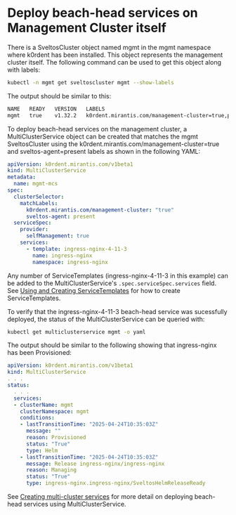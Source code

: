 # Deploy beach-head services on Management Cluster itself

There is a SveltosCluster object named mgmt in the mgmt namespace where k0rdent has been installed. This object represents the management cluster itself. The following command can be used to get this object along with labels:

```sh
kubectl -n mgmt get sveltoscluster mgmt --show-labels
```

The output should be similar to this:

```sh
NAME   READY   VERSION   LABELS
mgmt   true    v1.32.2   k0rdent.mirantis.com/management-cluster=true,projectsveltos.io/k8s-version=v1.32.2,sveltos-agent=present
```

To deploy beach-head services on the management cluster, a MultiClusterService object can be created that matches the mgmt SveltosCluster using the k0rdent.mirantis.com/management-cluster=true and sveltos-agent=present labels as shown in the following YAML:

```yaml
apiVersion: k0rdent.mirantis.com/v1beta1
kind: MultiClusterService
metadata:
  name: mgmt-mcs
spec:
  clusterSelector:
    matchLabels:
      k0rdent.mirantis.com/management-cluster: "true"
      sveltos-agent: present
  serviceSpec:
    provider:
      selfManagement: true
    services:
      - template: ingress-nginx-4-11-3
        name: ingress-nginx
        namespace: ingress-nginx
```

Any number of ServiceTemplates (ingress-nginx-4-11-3 in this example) can be added to the MultiClusterService's `.spec.serviceSpec.services` field. See [Using and Creating ServiceTemplates](./ksm-service-templates.md) for how to create ServiceTemplates.

To verify that the ingress-nginx-4-11-3 beach-head service was sucessfully deployed, the status of the MultiClusterService can be queried with:

```sh
kubectl get multiclusterservice mgmt -o yaml
```

The output should be similar to the following showing that ingress-nginx has been Provisioned:

```yaml
apiVersion: k0rdent.mirantis.com/v1beta1
kind: MultiClusterService
. . .
status:
  . . .
  services:
  - clusterName: mgmt
    clusterNamespace: mgmt
    conditions:
    - lastTransitionTime: "2025-04-24T10:35:03Z"
      message: ""
      reason: Provisioned
      status: "True"
      type: Helm
    - lastTransitionTime: "2025-04-24T10:35:03Z"
      message: Release ingress-nginx/ingress-nginx
      reason: Managing
      status: "True"
      type: ingress-nginx.ingress-nginx/SveltosHelmReleaseReady
```

See [Creating multi-cluster services](./ksm-multiclusterservice.md) for more detail on deploying beach-head services using MultiClusterService.
